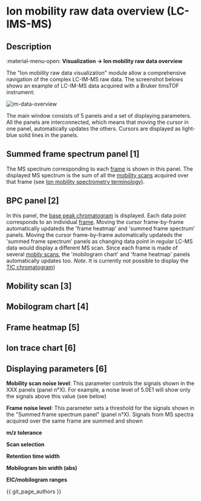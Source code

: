 # **Ion mobility raw data overview (LC-IMS-MS)**

## **Description**

:material-menu-open: **Visualization → Ion mobility raw data overview**

The "Ion mobility raw data visualization" module allow a comprehensive navigation of the complex LC-IM-MS raw data. The screenshot belows shows an example of LC-IM-MS data acquired with a Bruker timsTOF instrument:

![im-data-overview](im-data-overview.jpg)

The main window consists of 5 panels and a set of displaying parameters. All the panels are interconnected, which means that moving the cursor in one panel, automatically updates the others. Cursors are displayed as light-blue solid lines in the panels.

## Summed frame spectrum panel [1]

The MS spectrum corresponding to each [frame](../../learners_corner/terminology/ion-mobility-terminology.md#accumulations-mobility-scans-and-frames) is shown in this panel. The displayed MS spectrum is the sum of all the [mobility scans](../../learners_corner/terminology/ion-mobility-terminology.md#accumulations-mobility-scans-and-frames) acquired over that frame (see [Ion mobility spectrometry terminology](../../learners_corner/terminology/ion-mobility-terminology.md)).

## BPC panel [2]

In this panel, the [base peak chromatogram](../../learners_corner/terminology/general-terminology.md#base-peak-chromatogram) is displayed. Each data point corresponds to an individual [frame](../../learners_corner/terminology/ion-mobility-terminology.md#accumulations-mobility-scans-and-frames). Moving the cursor frame-by-frame automatically updateds the 'frame heatmap' and 'summed frame spectrum' panels. Moving the cursor frame-by-frame automatically updateds the 'summed frame spectrum' panels as changing data point in regular LC-MS data would display a different MS scan. Since each frame is made of several [mobily scans](../../learners_corner/terminology/ion-mobility-terminology.md#accumulations-mobility-scans-and-frames), the 'mobilogram chart' and 'frame heatmap' panels automatically updates too.
_Note_. It is currently not possible to display the [TIC chromatogram](../../learners_corner/terminology/general-terminology.md#total-ion-current-chromatogram))

## Mobility scan [3]

[//]: # "Todo Note that this is the only panel that does not possess a cursor as [...]."

## Mobilogram chart [4]

[//]: # "Todo The signal intensity is displayed as a continuous colour scale."

## Frame heatmap [5]

[//]: # "Todo The signal intensity is displayed as a continuous colour scale."

## Ion trace chart [6]

[//]: # "Todo"

## Displaying parameters [6]

**Mobility scan noise level**: This parameter controls the signals shown in the XXX panels (panel n°X). For example, a noise level of 5.0E1 will show only the signals above this value (see below)

[//]: # " TODO SCREENSHOT"

**Frame noise level**: This parameter sets a threshold for the signals shown in the "Summed frame spectrum panel" (panel n°X). Signals from MS spectra acquired over the same frame are summed and shown

**m/z tolerance**

[//]: # "Todo"

**Scan selection**

[//]: # "Todo"

**Retention time width**

[//]: # "Todo"

**Mobilogram bin width (abs)**

[//]: # "Todo"

**EIC/mobilogram ranges**

[//]: # "Todo"
[//]: # "Todo list: - Explain EIC and EIC in mobilogram chart"

{{ git_page_authors }}
